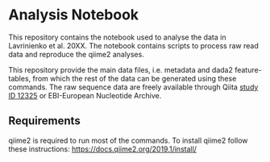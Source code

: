 # Analysis Notebook

This repository contains the notebook used to analyse the data in Lavrinienko et al. 20XX. The notebook contains scripts to process raw read data and reproduce the qiime2 analyses.

This repository provide the main data files, i.e. metadata and dada2 feature-tables, from which the rest of the data can be generated using these commands. The raw sequence data are freely available through Qiita [study ID 12325](https://qiita.ucsd.edu/study/description/12325) or EBI-European Nucleotide Archive.

## Requirements

qiime2 is required to run most of the commands. To install qiime2 follow these instructions: https://docs.qiime2.org/2019.1/install/

